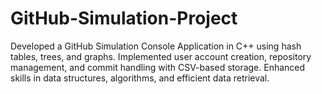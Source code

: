 # GitHub-Simulation-Project
Developed a GitHub Simulation Console Application in C++ using hash tables, trees, and graphs. Implemented user account creation, repository management, and commit handling with CSV-based storage. Enhanced skills in data structures, algorithms, and efficient data retrieval. 
